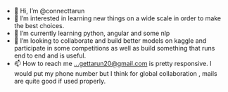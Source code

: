 - 👋 Hi, I’m @connecttarun
- 👀 I’m interested in learning new things on a wide scale in order to make the best choices.
- 🌱 I’m currently learning python, angular and some nlp
- 💞️ I’m looking to collaborate and build better models on kaggle and participate in some competitions 
      as well as build something that runs end to end and is useful.
- 📫 How to reach me ...gettarun20@gmail.com is pretty responsive. I would put my phone number but I think for global collaboration , 
mails are quite good if used properly.

<!---
connecttarun/connecttarun is a ✨ special ✨ repository because its `README.md` (this file) appears on your GitHub profile.
You can click the Preview link to take a look at your changes.
--->
